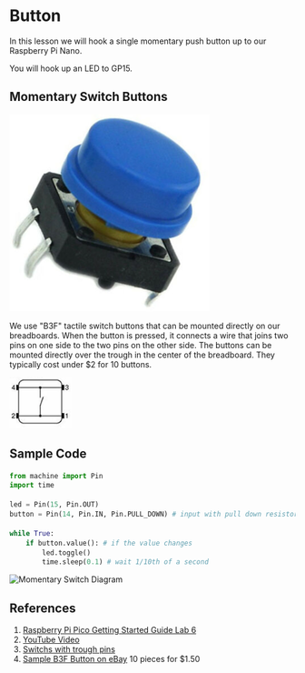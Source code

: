 # Button

In this lesson we will hook a single momentary push button up to our Raspberry Pi Nano.

You will hook up an LED to GP15.

## Momentary Switch Buttons

![Momentary Switch](../img/momentary-switch-button.png)

We use "B3F" tactile switch buttons that can be mounted directly on our breadboards.  When the button is pressed, it connects a wire that joins two pins on one side to the two pins on the other side.  The buttons can be mounted directly over the trough in the center of the breadboard.  They typically cost under $2 for 10 buttons.

![Momentary Switch Connection Diagram](../img/button-connection-digram.png)

## Sample Code
```py
from machine import Pin
import time

led = Pin(15, Pin.OUT)
button = Pin(14, Pin.IN, Pin.PULL_DOWN) # input with pull down resistor

while True:
    if button.value(): # if the value changes
	    led.toggle()
        time.sleep(0.1) # wait 1/10th of a second
```

![Momentary Switch Diagram](../img/momentary-button.png)

## References

1. [Raspberry Pi Pico Getting Started Guide Lab 6](https://projects.raspberrypi.org/en/projects/getting-started-with-the-pico/6)
1. [YouTube Video](https://www.youtube.com/watch?v=nPMU10mfFbs)
2. [Switchs with trough pins](https://www.ebay.com/itm/381924159238)
3. [Sample B3F Button on eBay](https://www.ebay.com/itm/402898405046) 10 pieces for $1.50